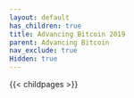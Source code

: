```yaml
---
layout: default
has_children: true
title: Advancing Bitcoin 2019
parent: Advancing Bitcoin
nav_exclude: true
Hidden: true
---
```


{{< childpages >}}
